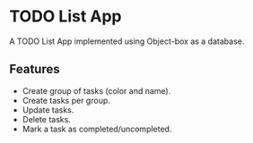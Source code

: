 # TODO List App

A TODO List App implemented using Object-box as a database.

## Features

- Create group of tasks (color and name).
- Create tasks per group.
- Update tasks.
- Delete tasks.
- Mark a task as completed/uncompleted.



